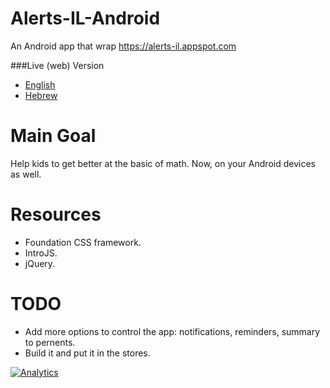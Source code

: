 # Alerts-IL-Android
An Android app that wrap https://alerts-il.appspot.com

###Live (web) Version
* [English](http://greenido.github.io/peramida-1/) 
* [Hebrew](http://greenido.github.io/peramida-1/index-he.html)

Main Goal
=========
Help kids to get better at the basic of math. Now, on your Android devices as well.

Resources
=========
* Foundation CSS framework.
* IntroJS.
* jQuery.

TODO
====
* Add more options to control the app: notifications, reminders, summary to pernents.
* Build it and put it in the stores.

[![Analytics](https://ga-beacon.appspot.com/UA-65622529-1/Alerts-IL-Android/main)](https://github.com/igrigorik/ga-beacon)
